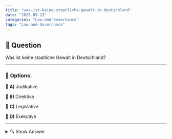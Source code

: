 ```yaml
---
title: "was-ist-keine-staatliche-gewalt-in-deutschland"
date: "2025-05-23"
categories: "Law-and-Governance"
tags: "Law-and-Governance"
---
```


## 📌 **Question**

Was ist keine staatliche Gewalt in Deutschland?



---

### 📝 **Options:**

🔘 **A)** Judikative

🔘 **B)** Direktive

🔘 **C)** Legislative

🔘 **D)** Exekutive

---

<details>
  <summary>🔍 Show Answer</summary>

  <p>
💡  <b>Correct Answer:</b>  b
  </p>
  <p>
    📖<b>Explanation:</b>
    In Deutschland gliedert sich die staatliche Gewalt in drei Hauptbereiche: die Judikative (Rechtsprechung), die Legislative (Gesetzgebung) und die Exekutive (Verwaltung). Diese Gewaltenteilung soll Machtmissbrauch verhindern und Demokratie sichern. Die Judikative besteht aus Gerichten, die Legislative aus Parlamenten, die Exekutive aus Regierung und Verwaltung. Die Direktive ist jedoch keine anerkannte staatliche Gewalt in diesem System und steht somit außerhalb der klassischen Gewaltenteilung. Daher ist es wichtig, genau zu wissen, welche Funktionen und Rollen die einzelnen Gewalten übernehmen, um die Frage korrekt zu beantworten.
  </p>
</details>
